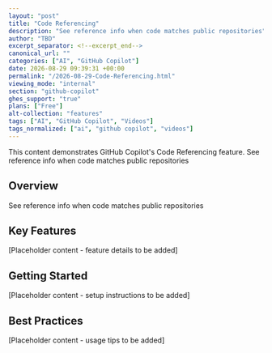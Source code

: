 ```yaml
---
layout: "post"
title: "Code Referencing"
description: "See reference info when code matches public repositories"
author: "TBD"
excerpt_separator: <!--excerpt_end-->
canonical_url: ""
categories: ["AI", "GitHub Copilot"]
date: 2026-08-29 09:39:31 +00:00
permalink: "/2026-08-29-Code-Referencing.html"
viewing_mode: "internal"
section: "github-copilot"
ghes_support: "true"
plans: ["Free"]
alt-collection: "features"
tags: ["AI", "GitHub Copilot", "Videos"]
tags_normalized: ["ai", "github copilot", "videos"]
---
```


This content demonstrates GitHub Copilot's Code Referencing feature. See reference info when code matches public repositories<!--excerpt_end-->

## Overview

See reference info when code matches public repositories

## Key Features

[Placeholder content - feature details to be added]

## Getting Started

[Placeholder content - setup instructions to be added]

## Best Practices

[Placeholder content - usage tips to be added]
